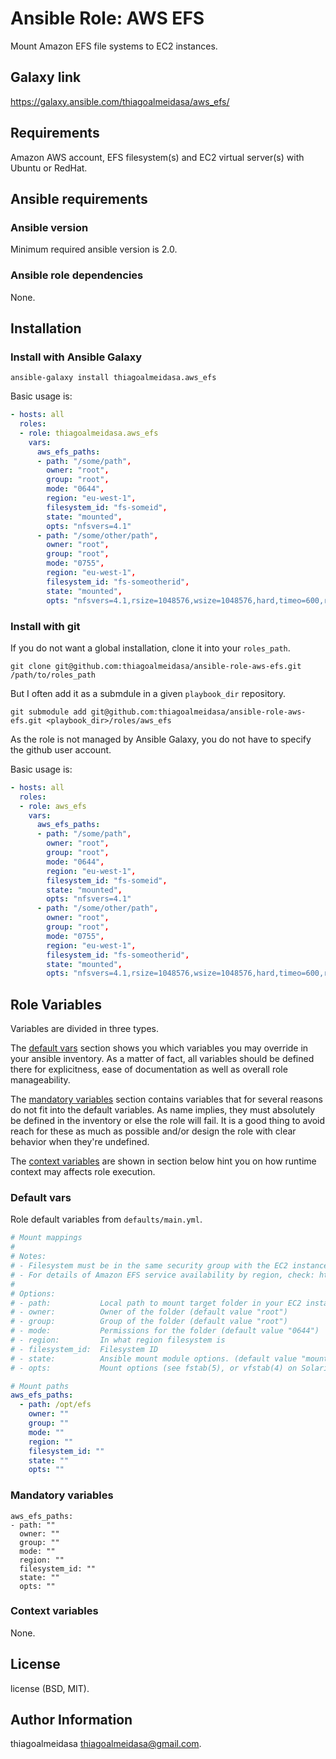 # Ansible Role: AWS EFS

Mount Amazon EFS file systems to EC2 instances.

## Galaxy link

https://galaxy.ansible.com/thiagoalmeidasa/aws_efs/

## Requirements

Amazon AWS account, EFS filesystem(s) and EC2 virtual server(s) with Ubuntu or RedHat.

## Ansible requirements

### Ansible version

Minimum required ansible version is 2.0.

### Ansible role dependencies

None.

## Installation

### Install with Ansible Galaxy

```shell
ansible-galaxy install thiagoalmeidasa.aws_efs
```

Basic usage is:

```yaml
- hosts: all
  roles:
  - role: thiagoalmeidasa.aws_efs
    vars:
      aws_efs_paths:
      - path: "/some/path",
        owner: "root",
        group: "root",
        mode: "0644",
        region: "eu-west-1",
        filesystem_id: "fs-someid",
        state: "mounted",
        opts: "nfsvers=4.1"
      - path: "/some/other/path",
        owner: "root",
        group: "root",
        mode: "0755",
        region: "eu-west-1",
        filesystem_id: "fs-someotherid",
        state: "mounted",
        opts: "nfsvers=4.1,rsize=1048576,wsize=1048576,hard,timeo=600,retrans=2"
```

### Install with git

If you do not want a global installation, clone it into your `roles_path`.

```shell
git clone git@github.com:thiagoalmeidasa/ansible-role-aws-efs.git /path/to/roles_path
```

But I often add it as a submdule in a given `playbook_dir` repository.

```shell
git submodule add git@github.com:thiagoalmeidasa/ansible-role-aws-efs.git <playbook_dir>/roles/aws_efs
```

As the role is not managed by Ansible Galaxy, you do not have to specify the
github user account.

Basic usage is:

```yaml
- hosts: all
  roles:
  - role: aws_efs
    vars:
      aws_efs_paths:
      - path: "/some/path",
        owner: "root",
        group: "root",
        mode: "0644",
        region: "eu-west-1",
        filesystem_id: "fs-someid",
        state: "mounted",
        opts: "nfsvers=4.1"
      - path: "/some/other/path",
        owner: "root",
        group: "root",
        mode: "0755",
        region: "eu-west-1",
        filesystem_id: "fs-someotherid",
        state: "mounted",
        opts: "nfsvers=4.1,rsize=1048576,wsize=1048576,hard,timeo=600,retrans=2"
```

## Role Variables

Variables are divided in three types.

The [default vars](#default-vars) section shows you which variables you may
override in your ansible inventory. As a matter of fact, all variables should
be defined there for explicitness, ease of documentation as well as overall
role manageability.

The [mandatory variables](#mandatory-variables) section contains variables that
for several reasons do not fit into the default variables. As name implies,
they must absolutely be defined in the inventory or else the role will
fail. It is a good thing to avoid reach for these as much as possible and/or
design the role with clear behavior when they're undefined.

The [context variables](#context-variables) are shown in section below hint you
on how runtime context may affects role execution.

### Default vars

Role default variables from `defaults/main.yml`.

```yaml
# Mount mappings
#
# Notes:
# - Filesystem must be in the same security group with the EC2 instances using it
# - For details of Amazon EFS service availability by region, check: https://aws.amazon.com/about-aws/global-infrastructure/regional-product-services/
#
# Options:
# - path:           Local path to mount target folder in your EC2 instance
# - owner:          Owner of the folder (default value "root")
# - group:          Group of the folder (default value "root")
# - mode:           Permissions for the folder (default value "0644")
# - region:         In what region filesystem is
# - filesystem_id:  Filesystem ID
# - state:          Ansible mount module options. (default value "mounted")  http://docs.ansible.com/ansible/latest/mount_module.html#options
# - opts:           Mount options (see fstab(5), or vfstab(4) on Solaris). (default following aws instructions "nfsvers=4.1,rsize=1048576,wsize=1048576,hard,timeo=600,retrans=2")

# Mount paths
aws_efs_paths:
  - path: /opt/efs
    owner: ""
    group: ""
    mode: ""
    region: ""
    filesystem_id: ""
    state: ""
    opts: ""
```

### Mandatory variables

```
aws_efs_paths:
- path: ""
  owner: ""
  group: ""
  mode: ""
  region: ""
  filesystem_id: ""
  state: ""
  opts: ""
```

### Context variables

None.

## License

license (BSD, MIT).

## Author Information

thiagoalmeidasa <thiagoalmeidasa@gmail.com>.
